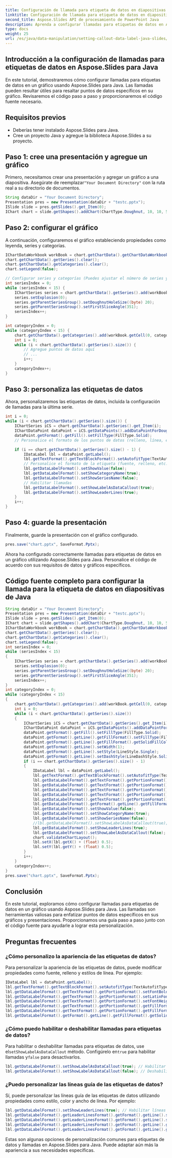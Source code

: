 ```yaml
---
title: Configuración de llamada para etiqueta de datos en diapositivas de Java
linktitle: Configuración de llamada para etiqueta de datos en diapositivas de Java
second_title: Aspose.Slides API de procesamiento de PowerPoint Java
description: Aprenda a configurar llamadas para etiquetas de datos en Aspose.Slides para Java. Guía paso a paso con código fuente.
type: docs
weight: 25
url: /es/java/data-manipulation/setting-callout-data-label-java-slides/
---
```


## Introducción a la configuración de llamadas para etiquetas de datos en Aspose.Slides para Java

En este tutorial, demostraremos cómo configurar llamadas para etiquetas de datos en un gráfico usando Aspose.Slides para Java. Las llamadas pueden resultar útiles para resaltar puntos de datos específicos en su gráfico. Revisaremos el código paso a paso y proporcionaremos el código fuente necesario.

## Requisitos previos

- Deberías tener instalado Aspose.Slides para Java.
- Cree un proyecto Java y agregue la biblioteca Aspose.Slides a su proyecto.

## Paso 1: cree una presentación y agregue un gráfico

 Primero, necesitamos crear una presentación y agregar un gráfico a una diapositiva. Asegúrate de reemplazar`"Your Document Directory"` con la ruta real a su directorio de documentos.

```java
String dataDir = "Your Document Directory";
Presentation pres = new Presentation(dataDir + "testc.pptx");
ISlide slide = pres.getSlides().get_Item(0);
IChart chart = slide.getShapes().addChart(ChartType.Doughnut, 10, 10, 500, 500, false);
```

## Paso 2: configurar el gráfico

A continuación, configuraremos el gráfico estableciendo propiedades como leyenda, series y categorías.

```java
IChartDataWorkbook workBook = chart.getChartData().getChartDataWorkbook();
chart.getChartData().getSeries().clear();
chart.getChartData().getCategories().clear();
chart.setLegend(false);

// Configurar series y categorías (Puedes ajustar el número de series y categorías)
int seriesIndex = 0;
while (seriesIndex < 15) {
    IChartSeries series = chart.getChartData().getSeries().add(workBook.getCell(0, 0, seriesIndex + 1, "SERIES " + seriesIndex), chart.getType());
    series.setExplosion(0);
    series.getParentSeriesGroup().setDoughnutHoleSize((byte) 20);
    series.getParentSeriesGroup().setFirstSliceAngle(351);
    seriesIndex++;
}

int categoryIndex = 0;
while (categoryIndex < 15) {
    chart.getChartData().getCategories().add(workBook.getCell(0, categoryIndex + 1, 0, "CATEGORY " + categoryIndex));
    int i = 0;
    while (i < chart.getChartData().getSeries().size()) {
        // Agregue puntos de datos aquí
        // ...
        i++;
    }
    categoryIndex++;
}
```

## Paso 3: personaliza las etiquetas de datos

Ahora, personalizaremos las etiquetas de datos, incluida la configuración de llamadas para la última serie.

```java
int i = 0;
while (i < chart.getChartData().getSeries().size()) {
    IChartSeries iCS = chart.getChartData().getSeries().get_Item(i);
    IChartDataPoint dataPoint = iCS.getDataPoints().addDataPointForDoughnutSeries(workBook.getCell(0, categoryIndex + 1, i + 1, 1));
    dataPoint.getFormat().getFill().setFillType(FillType.Solid);
    // Personalice el formato de los puntos de datos (relleno, línea, etc.)

    if (i == chart.getChartData().getSeries().size() - 1) {
        IDataLabel lbl = dataPoint.getLabel();
        lbl.getTextFormat().getTextBlockFormat().setAutofitType(TextAutofitType.Shape);
        // Personalice el formato de la etiqueta (fuente, relleno, etc.)
        lbl.getDataLabelFormat().setShowValue(false);
        lbl.getDataLabelFormat().setShowCategoryName(true);
        lbl.getDataLabelFormat().setShowSeriesName(false);
        // Habilitar llamadas
        lbl.getDataLabelFormat().setShowLabelAsDataCallout(true);
        lbl.getDataLabelFormat().setShowLeaderLines(true);
    }
    i++;
}
```

## Paso 4: guarde la presentación

Finalmente, guarde la presentación con el gráfico configurado.

```java
pres.save("chart.pptx", SaveFormat.Pptx);
```

Ahora ha configurado correctamente llamadas para etiquetas de datos en un gráfico utilizando Aspose.Slides para Java. Personalice el código de acuerdo con sus requisitos de datos y gráficos específicos.

## Código fuente completo para configurar la llamada para la etiqueta de datos en diapositivas de Java

```java
String dataDir = "Your Document Directory";
Presentation pres = new Presentation(dataDir + "testc.pptx");
ISlide slide = pres.getSlides().get_Item(0);
IChart chart = slide.getShapes().addChart(ChartType.Doughnut, 10, 10, 500, 500, false);
IChartDataWorkbook workBook = chart.getChartData().getChartDataWorkbook();
chart.getChartData().getSeries().clear();
chart.getChartData().getCategories().clear();
chart.setLegend(false);
int seriesIndex = 0;
while (seriesIndex < 15)
{
	IChartSeries series = chart.getChartData().getSeries().add(workBook.getCell(0, 0, seriesIndex + 1, "SERIES " + seriesIndex), chart.getType());
	series.setExplosion(0);
	series.getParentSeriesGroup().setDoughnutHoleSize((byte) 20);
	series.getParentSeriesGroup().setFirstSliceAngle(351);
	seriesIndex++;
}
int categoryIndex = 0;
while (categoryIndex < 15)
{
	chart.getChartData().getCategories().add(workBook.getCell(0, categoryIndex + 1, 0, "CATEGORY " + categoryIndex));
	int i = 0;
	while (i < chart.getChartData().getSeries().size())
	{
		IChartSeries iCS = chart.getChartData().getSeries().get_Item(i);
		IChartDataPoint dataPoint = iCS.getDataPoints().addDataPointForDoughnutSeries(workBook.getCell(0, categoryIndex + 1, i + 1, 1));
		dataPoint.getFormat().getFill().setFillType(FillType.Solid);
		dataPoint.getFormat().getLine().getFillFormat().setFillType(FillType.Solid);
		dataPoint.getFormat().getLine().getFillFormat().getSolidFillColor().setColor(Color.WHITE);
		dataPoint.getFormat().getLine().setWidth(1);
		dataPoint.getFormat().getLine().setStyle(LineStyle.Single);
		dataPoint.getFormat().getLine().setDashStyle(LineDashStyle.Solid);
		if (i == chart.getChartData().getSeries().size() - 1)
		{
			IDataLabel lbl = dataPoint.getLabel();
			lbl.getTextFormat().getTextBlockFormat().setAutofitType(TextAutofitType.Shape);
			lbl.getDataLabelFormat().getTextFormat().getPortionFormat().setFontBold(NullableBool.True);
			lbl.getDataLabelFormat().getTextFormat().getPortionFormat().setLatinFont(new FontData("DINPro-Bold"));
			lbl.getDataLabelFormat().getTextFormat().getPortionFormat().setFontHeight(12);
			lbl.getDataLabelFormat().getTextFormat().getPortionFormat().getFillFormat().setFillType(FillType.Solid);
			lbl.getDataLabelFormat().getTextFormat().getPortionFormat().getFillFormat().getSolidFillColor().setColor(Color.LIGHT_GRAY);
			lbl.getDataLabelFormat().getFormat().getLine().getFillFormat().getSolidFillColor().setColor(Color.WHITE);
			lbl.getDataLabelFormat().setShowValue(false);
			lbl.getDataLabelFormat().setShowCategoryName(true);
			lbl.getDataLabelFormat().setShowSeriesName(false);
			//lbl.getDataLabelFormat().setShowLabelAsDataCallout(true);
			lbl.getDataLabelFormat().setShowLeaderLines(true);
			lbl.getDataLabelFormat().setShowLabelAsDataCallout(false);
			chart.validateChartLayout();
			lbl.setX(lbl.getX() + (float) 0.5);
			lbl.setY(lbl.getY() + (float) 0.5);
		}
		i++;
	}
	categoryIndex++;
}
pres.save("chart.pptx", SaveFormat.Pptx);
```

## Conclusión

En este tutorial, exploramos cómo configurar llamadas para etiquetas de datos en un gráfico usando Aspose.Slides para Java. Las llamadas son herramientas valiosas para enfatizar puntos de datos específicos en sus gráficos y presentaciones. Proporcionamos una guía paso a paso junto con el código fuente para ayudarle a lograr esta personalización.

## Preguntas frecuentes

### ¿Cómo personalizo la apariencia de las etiquetas de datos?

Para personalizar la apariencia de las etiquetas de datos, puede modificar propiedades como fuente, relleno y estilos de línea. Por ejemplo:

```java
IDataLabel lbl = dataPoint.getLabel();
lbl.getTextFormat().getTextBlockFormat().setAutofitType(TextAutofitType.Shape);
lbl.getDataLabelFormat().getTextFormat().getPortionFormat().setFontBold(NullableBool.True);
lbl.getDataLabelFormat().getTextFormat().getPortionFormat().setLatinFont(new FontData("DINPro-Bold"));
lbl.getDataLabelFormat().getTextFormat().getPortionFormat().setFontHeight(12);
lbl.getDataLabelFormat().getTextFormat().getPortionFormat().getFillFormat().setFillType(FillType.Solid);
lbl.getDataLabelFormat().getTextFormat().getPortionFormat().getFillFormat().getSolidFillColor().setColor(Color.LIGHT_GRAY);
lbl.getDataLabelFormat().getFormat().getLine().getFillFormat().getSolidFillColor().setColor(Color.WHITE);
```

### ¿Cómo puedo habilitar o deshabilitar llamadas para etiquetas de datos?

 Para habilitar o deshabilitar llamadas para etiquetas de datos, use el`setShowLabelAsDataCallout` método. Configúrelo en`true` para habilitar llamadas y`false` para desactivarlos.

```java
lbl.getDataLabelFormat().setShowLabelAsDataCallout(true); // Habilitar llamadas
lbl.getDataLabelFormat().setShowLabelAsDataCallout(false); // Deshabilitar llamadas
```

### ¿Puedo personalizar las líneas guía de las etiquetas de datos?

Sí, puede personalizar las líneas guía de las etiquetas de datos utilizando propiedades como estilo, color y ancho de línea. Por ejemplo:

```java
lbl.getDataLabelFormat().setShowLeaderLines(true); // Habilitar líneas guía
lbl.getDataLabelFormat().getLeaderLinesFormat().getFormat().getLine().setStyle(LineStyle.Single);
lbl.getDataLabelFormat().getLeaderLinesFormat().getFormat().getLine().setWidth(1);
lbl.getDataLabelFormat().getLeaderLinesFormat().getFormat().getLine().getFillFormat().setFillType(FillType.Solid);
lbl.getDataLabelFormat().getLeaderLinesFormat().getFormat().getLine().getFillFormat().getSolidFillColor().setColor(Color.BLACK);
```

Estas son algunas opciones de personalización comunes para etiquetas de datos y llamadas en Aspose.Slides para Java. Puede adaptar aún más la apariencia a sus necesidades específicas.